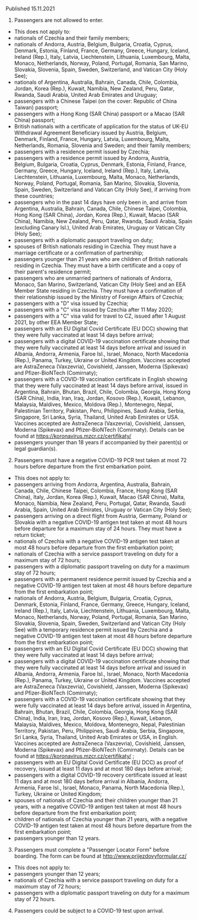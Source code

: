 Published 15.11.2021
1. Passengers are not allowed to enter.
- This does not apply to:
- nationals of Czechia and their family members;
- nationals of Andorra, Austria, Belgium, Bulgaria, Croatia, Cyprus, Denmark, Estonia, Finland, France, Germany, Greece, Hungary, Iceland, Ireland (Rep.), Italy, Latvia, Liechtenstein, Lithuania, Luxembourg, Malta, Monaco, Netherlands, Norway, Poland, Portugal, Romania, San Marino, Slovakia, Slovenia, Spain, Sweden, Switzerland, and Vatican City (Holy See);
- nationals of Argentina, Australia, Bahrain, Canada, Chile, Colombia, Jordan, Korea (Rep.), Kuwait, Namibia, New Zealand, Peru, Qatar, Rwanda, Saudi Arabia, United Arab Emirates and Uruguay;
- passengers with a Chinese Taipei (on the cover: Republic of China Taiwan) passport;
- passengers with a Hong Kong (SAR China) passport or a Macao (SAR China) passport;
- British nationals with a certificate of application for the status of UK-EU Withdrawal Agreement Beneficiary issued by Austria, Belgium, Denmark, Finland, France, Hungary, Latvia, Luxembourg, Malta, Netherlands, Romania, Slovenia and Sweden; and their family members;
- passengers with a residence permit issued by Czechia;
- passengers with a residence permit issued by Andorra, Austria, Belgium, Bulgaria, Croatia, Cyprus, Denmark, Estonia, Finland, France, Germany, Greece, Hungary, Iceland, Ireland (Rep.), Italy, Latvia, Liechtenstein, Lithuania, Luxembourg, Malta, Monaco, Netherlands, Norway, Poland, Portugal, Romania, San Marino, Slovakia, Slovenia, Spain, Sweden, Switzerland and Vatican City (Holy See), if arriving from these countries;
- passengers who in the past 14 days have only been in, and arrive from Argentina, Australia, Bahrain, Canada, Chile, Chinese Taipei, Colombia, Hong Kong (SAR China), Jordan, Korea (Rep.), Kuwait, Macao (SAR China), Namibia, New Zealand, Peru, Qatar, Rwanda, Saudi Arabia, Spain (excluding Canary Isl.), United Arab Emirates, Uruguay or Vatican City (Holy See);
- passengers with a diplomatic passport traveling on duty;
- spouses of British nationals residing in Czechia. They must have a marriage certificate or a confirmation of partnership;
- passengers younger than 21 years who are children of British nationals residing in Czechia. They must have a birth certificate and a copy of their parent's residence permit;
- passengers who are unmarried partners of nationals of Andorra, Monaco, San Marino, Switzerland, Vatican City (Holy See) and an EEA Member State residing in Czechia. They must have a confirmation of their relationship issued by the Ministry of Foreign Affairs of Czechia;
- passengers with a "D" visa issued by Czechia;
- passengers with a "C" visa issued by Czechia after 11 May 2020;
- passengers with a "C" visa valid for travel to CZ, issued after 1 August 2021, by other EEA Member State;
- passengers with an EU Digital Covid Certificate (EU DCC) showing that they were fully vaccinated at least 14 days before arrival;
- passengers with a digital COVID-19 vaccination certificate showing that they were fully vaccinated at least 14 days before arrival and issued in Albania, Andorra, Armenia, Faroe Isl., Israel, Monaco, North Macedonia (Rep.), Panama, Turkey, Ukraine or United Kingdom. Vaccines accepted are AstraZeneca (Vaxzevria), Covishield, Janssen, Moderna (Spikevax) and Pfizer-BioNTech (Comirnaty);
- passengers with a COVID-19 vaccination certificate in English showing that they were fully vaccinated at least 14 days before arrival, issued in Argentina, Bahrain, Bhutan, Brazil, Chile, Colombia, Georgia, Hong Kong (SAR China), India, Iran, Iraq, Jordan, Kosovo (Rep.), Kuwait, Lebanon, Malaysia, Maldives, Mexico, Moldova (Rep.), Montenegro, Nepal, Palestinian Territory, Pakistan, Peru, Philippines, Saudi Arabia, Serbia, Singapore, Sri Lanka, Syria, Thailand, United Arab Emirates or USA. Vaccines accepted are AstraZeneca (Vaxzevria), Covishield, Janssen, Moderna (Spikevax) and Pfizer-BioNTech (Comirnaty). Details can be found at <a href="https://koronavirus.mzcr.cz/certifikaty/">https://koronavirus.mzcr.cz/certifikaty/</a>
- passengers younger than 18 years if accompanied by their parent(s) or legal guardian(s).
2. Passengers must have a negative COVID-19 PCR test taken at most 72 hours before departure from the first embarkation point.
- This does not apply to:
- passengers arriving from Andorra, Argentina, Australia, Bahrain, Canada, Chile, Chinese Taipei, Colombia, France, Hong Kong (SAR China), Italy, Jordan, Korea (Rep.), Kuwait, Macao (SAR China), Malta, Monaco, Namibia, New Zealand, Peru, Portugal, Qatar, Rwanda, Saudi Arabia, Spain, United Arab Emirates, Uruguay or Vatican City (Holy See);
- passengers arriving on a direct flight from Austria, Germany, Poland or Slovakia with a negative COVID-19 antigen test taken at most 48 hours before departure for a maximum stay of 24 hours. They must have a return ticket;
- nationals of Czechia with a negative COVID-19 antigen test taken at most 48 hours before departure from the first embarkation point;
- nationals of Czechia with a service passport traveling on duty for a maximum stay of 72 hours;
- passengers with a diplomatic passport traveling on duty for a maximum stay of 72 hours;
- passengers with a permanent residence permit issued by Czechia and a negative COVID-19 antigen test taken at most 48 hours before departure from the first embarkation point;
- nationals of Andorra, Austria, Belgium, Bulgaria, Croatia, Cyprus, Denmark, Estonia, Finland, France, Germany, Greece, Hungary, Iceland, Ireland (Rep.), Italy, Latvia, Liechtenstein, Lithuania, Luxembourg, Malta, Monaco, Netherlands, Norway, Poland, Portugal, Romania, San Marino, Slovakia, Slovenia, Spain, Sweden, Switzerland and Vatican City (Holy See) with a temporary residence permit issued by Czechia and a negative COVID-19 antigen test taken at most 48 hours before departure from the first embarkation point;
- passengers with an EU Digital Covid Certificate (EU DCC) showing that they were fully vaccinated at least 14 days before arrival;
- passengers with a digital COVID-19 vaccination certificate showing that they were fully vaccinated at least 14 days before arrival and issued in Albania, Andorra, Armenia, Faroe Isl., Israel, Monaco, North Macedonia (Rep.), Panama, Turkey, Ukraine or United Kingdom. Vaccines accepted are AstraZeneca (Vaxzevria), Covishield, Janssen, Moderna (Spikevax) and Pfizer-BioNTech (Comirnaty);
- passengers with a COVID-19 vaccination certificate showing that they were fully vaccinated at least 14 days before arrival, issued in Argentina, Bahrain, Bhutan, Brazil, Chile, Colombia, Georgia, Hong Kong (SAR China), India, Iran, Iraq, Jordan, Kosovo (Rep.), Kuwait, Lebanon, Malaysia, Maldives, Mexico, Moldova, Montenegro, Nepal, Palestinian Territory, Pakistan, Peru, Philippines, Saudi Arabia, Serbia, Singapore, Sri Lanka, Syria, Thailand, United Arab Emirates or USA, in English. Vaccines accepted are AstraZeneca (Vaxzevria), Covishield, Janssen, Moderna (Spikevax) and Pfizer-BioNTech (Comirnaty). Details can be found at <a href="https://koronavirus.mzcr.cz/certifikaty/">https://koronavirus.mzcr.cz/certifikaty/</a> ;
- passengers with an EU Digital Covid Certificate (EU DCC) as proof of recovery, issued at least 11 days and at most 180 days before arrival;
- passengers with a digital COVID-19 recovery certificate issued at least 11 days and at most 180 days before arrival in Albania, Andorra, Armenia, Faroe Isl., Israel, Monaco, Panama, North Macedonia (Rep.), Turkey, Ukraine or United Kingdom;
- spouses of nationals of Czechia and their children younger than 21 years, with a negative COVID-19 antigen test taken at most 48 hours before departure from the first embarkation point;
- children of nationals of Czechia younger than 21 years, with a negative COVID-19 antigen test taken at most 48 hours before departure from the first embarkation point;
- passengers younger than 12 years.
3. Passengers must complete a "Passenger Locator Form" before boarding. The form can be found at <a href="http://www.prijezdovyformular.cz/">http://www.prijezdovyformular.cz/</a>
- This does not apply to:
- passengers younger than 12 years;
- nationals of Czechia with a service passport traveling on duty for a maximum stay of 72 hours;
- passengers with a diplomatic passport traveling on duty for a maximum stay of 72 hours.
4. Passengers could be subject to a COVID-19 test upon arrival.
